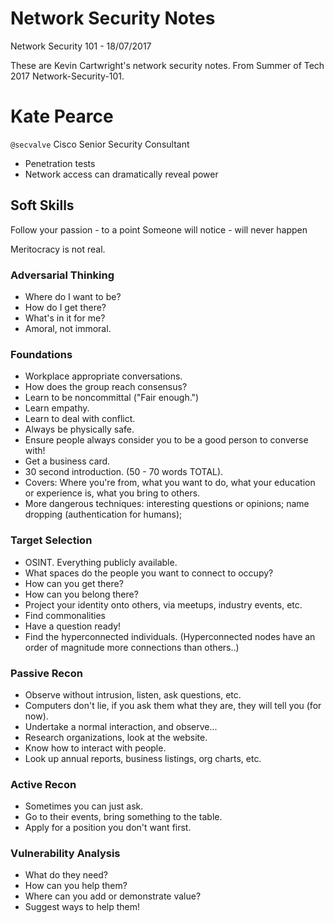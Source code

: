 # Network Security Notes
Network Security 101 - 18/07/2017

These are Kevin Cartwright's network security notes.
From Summer of Tech 2017 Network-Security-101.

# Kate Pearce
`@secvalve`
Cisco Senior Security Consultant

- Penetration tests
- Network access can dramatically reveal power

## Soft Skills
Follow your passion - to a point
Someone will notice - will never happen

Meritocracy is not real.

### Adversarial Thinking
- Where do I want to be?
- How do I get there?
- What's in it for me?
- Amoral, not immoral.

### Foundations
- Workplace appropriate conversations.
- How does the group reach consensus?
- Learn to be noncommittal ("Fair enough.")
- Learn empathy.
- Learn to deal with conflict.
- Always be physically safe.
- Ensure people always consider you to be a good person to converse with!
- Get a business card.
- 30 second introduction. (50 - 70 words TOTAL).
- Covers: Where you're from, what you want to do, what your education or experience is, what you bring to others.
- More dangerous techniques: interesting questions or opinions; name dropping (authentication for humans);

### Target Selection
- OSINT. Everything publicly available.
- What spaces do the people you want to connect to occupy?
- How can you get there?
- How can you belong there?
- Project your identity onto others, via meetups, industry events, etc.
- Find commonalities
- Have a question ready!
- Find the hyperconnected individuals. (Hyperconnected nodes have an order of magnitude more connections than others..)

### Passive Recon
- Observe without intrusion, listen, ask questions, etc.
- Computers don't lie, if you ask them what they are, they will tell you (for now).
- Undertake a normal interaction, and observe...
- Research organizations, look at the website.
- Know how to interact with people.
- Look up annual reports, business listings, org charts, etc.

### Active Recon
- Sometimes you can just ask.
- Go to their events, bring something to the table.
- Apply for a position you don't want first.

### Vulnerability Analysis
- What do they need?
- How can you help them?
- Where can you add or demonstrate value?
- Suggest ways to help them!
